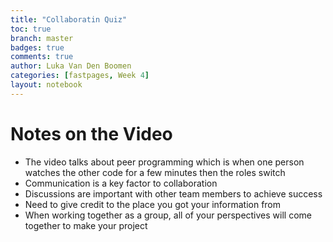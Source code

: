 ```yaml
---
title: "Collaboratin Quiz"
toc: true
branch: master
badges: true
comments: true
author: Luka Van Den Boomen
categories: [fastpages, Week 4]
layout: notebook
---
```


# Notes on the Video
- The video talks about peer programming which is when one person watches the other code for a few minutes then the roles switch
- Communication is a key factor to collaboration
- Discussions are important with other team members to achieve success
- Need to give credit to the place you got your information from 
- When working together as a group, all of your perspectives will come together to make your project
